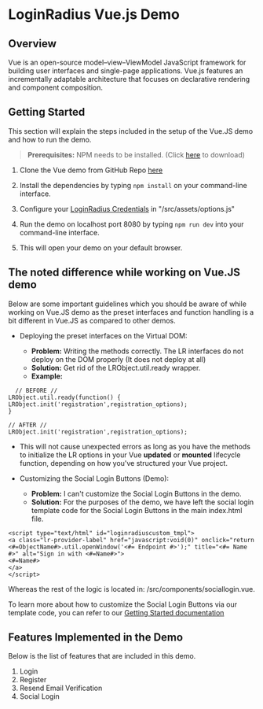 # LoginRadius Vue.js Demo

## Overview 

Vue is an open-source model–view–ViewModel JavaScript framework for building user interfaces and single-page applications. Vue.js features an incrementally adaptable architecture that focuses on declarative rendering and component composition.

## Getting Started

This section will explain the steps included in the setup of the Vue.JS demo and how to run the demo.


>**Prerequisites:** NPM needs to be installed. (Click [here](https://nodejs.org/en/download/) to download)


1. Clone the Vue demo from  GitHub Repo [here](https://github.com/LoginRadius/demo/tree/v2-vue-demo)

2. Install the dependencies by typing `npm install` on your command-line interface.

3. Configure your [LoginRadius Credentials](https://www.loginradius.com/legacy/docs/api/v2/admin-console/platform-security/api-key-and-secret/) in "/src/assets/options.js"

4. Run the demo on localhost port 8080 by typing `npm run dev` into your command-line interface.
5. This will open your demo on your default browser.



## The noted difference while working on Vue.JS demo

Below are some important guidelines which you should be aware of while working on Vue.JS demo as the preset interfaces and function handling is a bit different in Vue.JS as compared to other demos.


- Deploying the preset interfaces on the Virtual DOM:

    - **Problem:** Writing the methods correctly. The LR interfaces do not deploy on the DOM properly (It does not deploy at all)
    - **Solution:**  Get rid of the LRObject.util.ready wrapper.
    - **Example:**

```
  // BEFORE //
LRObject.util.ready(function() {
LRObject.init('registration',registration_options);
}
 ```

```
// AFTER //
LRObject.init('registration',registration_options);
```
- This will not cause unexpected errors as long as you have the methods to initialize the LR options in your Vue **updated** or **mounted** lifecycle function, depending on how you've structured your Vue project.


- Customizing the Social Login Buttons (Demo):

    - **Problem:** I can't customize the Social Login Buttons in the demo.
    - **Solution:** For the purposes of the demo, we have left the social login template code for the Social Login Buttons in the main index.html file.

```
<script type="text/html" id="loginradiuscustom_tmpl">
<a class="lr-provider-label" href="javascript:void(0)" onclick="return <#=ObjectName#>.util.openWindow('<#= Endpoint #>');" title="<#= Name #>" alt="Sign in with <#=Name#>">
<#=Name#>
</a>
</script>
```

Whereas the rest of the logic is located in: /src/components/sociallogin.vue.

    
To learn more about how to customize the Social Login Buttons via our template code, you can refer to our [Getting Started documentation](https://www.loginradius.com/legacy/docs/api/v2/user-registration/user-registration-getting-started#sociallogin7)

## Features Implemented in the Demo

Below is the list of features that are included in this demo.


1. Login
2. Register
3. Resend Email Verification
4. Social Login


